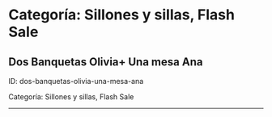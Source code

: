 # Categoría: Sillones y sillas, Flash Sale

## Dos Banquetas Olivia+ Una mesa Ana

ID: dos-banquetas-olivia-una-mesa-ana

Categoría: Sillones y sillas, Flash Sale

---

